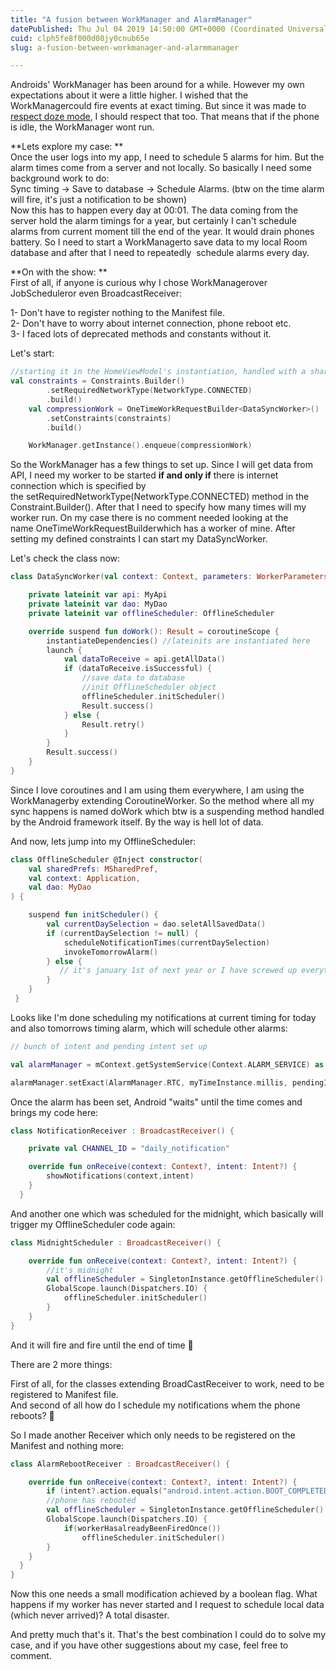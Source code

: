 ```yaml
---
title: "A fusion between WorkManager and AlarmManager"
datePublished: Thu Jul 04 2019 14:50:00 GMT+0000 (Coordinated Universal Time)
cuid: clph5fe8f000d08jy0cnub65e
slug: a-fusion-between-workmanager-and-alarmmanager

---
```



Androids' WorkManager has been around for a while. However my own expectations about it were a little higher. I wished that the WorkManagercould fire events at exact timing. But since it was made to [respect doze mode](https://issuetracker.google.com/issues/110312013), I should respect that too. That means that if the phone is idle, the WorkManager wont run.

**Lets explore my case: **  
Once the user logs into my app, I need to schedule 5 alarms for him. But the alarm times come from a server and not locally. So basically I need some background work to do:   
Sync timing -> Save to database -> Schedule Alarms. (btw on the time alarm will fire, it's just a notification to be shown)  
Now this has to happen every day at 00:01. The data coming from the server hold the alarm timings for a year, but certainly I can't schedule alarms from current moment till the end of the year. It would drain phones battery. So I need to start a WorkManagerto save data to my local Room database and after that I need to repeatedly  schedule alarms every day.

**On with the show: **  
First of all, if anyone is curious why I chose WorkManagerover JobScheduleror even BroadcastReceiver:

1- Don't have to register nothing to the Manifest file.  
2- Don't have to worry about internet connection, phone reboot etc.  
3- I faced lots of deprecated methods and constants without it.

Let's start:

```kotlin
//starting it in the HomeViewModel's instantiation, handled with a sharedpreferences flag so it can't be refired
val constraints = Constraints.Builder()
        .setRequiredNetworkType(NetworkType.CONNECTED)
        .build()
    val compressionWork = OneTimeWorkRequestBuilder<DataSyncWorker>()
        .setConstraints(constraints)
        .build()

    WorkManager.getInstance().enqueue(compressionWork)
```

So the WorkManager has a few things to set up. Since I will get data from API, I need my worker to be started **if and only if** there is internet connection which is specified by the setRequiredNetworkType(NetworkType.CONNECTED) method in the Constraint.Builder(). After that I need to specify how many times will my worker run. On my case there is no comment needed looking at the name OneTimeWorkRequestBuilderwhich has a worker of mine. After setting my defined constraints I can start my DataSyncWorker.

Let's check the class now:

```kotlin
class DataSyncWorker(val context: Context, parameters: WorkerParameters) : CoroutineWorker(context, parameters) {

    private lateinit var api: MyApi
    private lateinit var dao: MyDao
    private lateinit var offlineScheduler: OfflineScheduler

    override suspend fun doWork(): Result = coroutineScope {
        instantiateDependencies() //lateinits are instantiated here
        launch {
            val dataToReceive = api.getAllData()
            if (dataToReceive.isSuccessful) {
                //save data to database
                //init OfflineScheduler object
                offlineScheduler.initScheduler()
                Result.success()
            } else {
                Result.retry()
            }
        }
        Result.success()
    }
}
```

Since I love coroutines and I am using them everywhere, I am using the WorkManagerby extending CoroutineWorker. So the method where all my sync happens is named doWork which btw is a suspending method handled by the Android framework itself. By the way is hell lot of data.

And now, lets jump into my OfflineScheduler:

```kotlin
class OfflineScheduler @Inject constructor(
    val sharedPrefs: MSharedPref,
    val context: Application,
    val dao: MyDao
) {

    suspend fun initScheduler() {
        val currentDaySelection = dao.seletAllSavedData()
        if (currentDaySelection != null) {
            scheduleNotificationTimes(currentDaySelection)
            invokeTomorrowAlarm()
        } else {
           // it's january 1st of next year or I have screwed up everything
        }
    }
 }
```

Looks like I'm done scheduling my notifications at current timing for today and also tomorrows timing alarm, which will schedule other alarms:

```kotlin
// bunch of intent and pending intent set up

val alarmManager = mContext.getSystemService(Context.ALARM_SERVICE) as AlarmManager

alarmManager.setExact(AlarmManager.RTC, myTimeInstance.millis, pendingIntent)
```

Once the alarm has been set, Android "waits" until the time comes and brings my code here:

```kotlin
class NotificationReceiver : BroadcastReceiver() {

    private val CHANNEL_ID = "daily_notification"

    override fun onReceive(context: Context?, intent: Intent?) {
        showNotifications(context,intent)
    }
  }
```

And another one which was scheduled for the midnight, which basically will trigger my OfflineScheduler code again:

```kotlin
class MidnightScheduler : BroadcastReceiver() {

    override fun onReceive(context: Context?, intent: Intent?) {
        //it's midnight
        val offlineScheduler = SingletonInstance.getOfflineScheduler()
        GlobalScope.launch(Dispatchers.IO) {
            offlineScheduler.initScheduler()
        }
    }
}
```

And it will fire and fire until the end of time 💪

There are 2 more things:

First of all, for the classes extending BroadCastReceiver to work, need to be registered to Manifest file.  
And second of all how do I schedule my notifications whem the phone reboots? 👀

So I made another Receiver which only needs to be registered on the Manifest and nothing more:

```kotlin
class AlarmRebootReceiver : BroadcastReceiver() {

    override fun onReceive(context: Context?, intent: Intent?) {
        if (intent?.action.equals("android.intent.action.BOOT_COMPLETED")) {
        //phone has rebooted
        val offlineScheduler = SingletonInstance.getOfflineScheduler()
        GlobalScope.launch(Dispatchers.IO) {
            if(workerHasalreadyBeenFiredOnce())
                offlineScheduler.initScheduler()
        }
    }
  }
}
```

Now this one needs a small modification achieved by a boolean flag. What happens if my worker has never started and I request to schedule local data (which never arrived)? A total disaster.

And pretty much that's it. That's the best combination I could do to solve my case, and if you have other suggestions about my case, feel free to comment.
